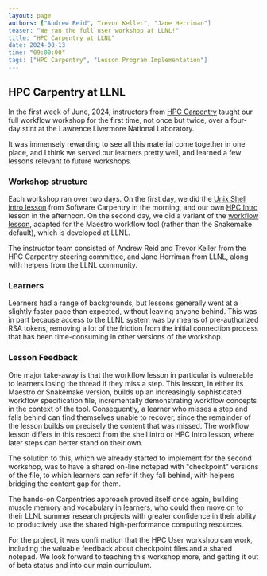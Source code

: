 ```yaml
---
layout: page
authors: ["Andrew Reid", Trevor Keller", "Jane Herriman"]
teaser: "We ran the full user workshop at LLNL!"
title: "HPC Carpentry at LLNL"
date: 2024-08-13
time: "09:00:00"
tags: ["HPC Carpentry", "Lesson Program Implementation"]
---
```


## HPC Carpentry at LLNL

In the first week of June, 2024, instructors from [HPC Carpentry][hpcc]
taught our full workflow workshop for the first time, not once but twice,
over a four-day stint at the Lawrence Livermore National Laboratory.

It was immensely rewarding to see all this material come together in
one place, and I think we served our learners pretty well, and learned
a few lessons relevant to future workshops.

### Workshop structure

Each workshop ran over two days. On the first day, we did the [Unix Shell
intro lesson][shell] from Software Carpentry in the morning, and our own
[HPC Intro][hpcc] lesson in the afternoon. On the second day, we did a
variant of the [workflow lesson][work], adapted for the Maestro workflow
tool (rather than the Snakemake default), which is developed at LLNL.

The instructor team consisted of Andrew Reid and Trevor Keller from
the HPC Carpentry steering committee, and Jane Herriman from LLNL,
along with helpers from the LLNL community.

### Learners

Learners had a range of backgrounds, but lessons generally went
at a slightly faster pace than expected, without leaving anyone
behind. This was in part because access to the LLNL system was by means
of pre-authorized RSA tokens, removing a lot of the friction from the
initial connection process that has been time-consuming in other versions
of the workshop.

### Lesson Feedback

One major take-away is that the workflow lesson in particular is
vulnerable to learners losing the thread if they miss a step. This lesson,
in either its Maestro or Snakemake version, builds up an increasingly
sophisticated workflow specification file, incrementally demonstrating
workflow concepts in the context of the tool. Consequently, a learner
who misses a step and falls behind can find themselves unable to recover,
since the remainder of the lesson builds on precisely the content that was
missed. The workflow lesson differs in this respect from the shell intro
or HPC Intro lesson, where later steps can better stand on their own.

The solution to this, which we already started to implement for the
second workshop, was to have a shared on-line notepad with "checkpoint"
versions of the file, to which learners can refer if they fall behind,
with helpers bridging the content gap for them.

The hands-on Carpentries approach proved itself once again, building
muscle memory and vocabulary in learners, who could then move on to their
LLNL summer research projects with greater confidence in their ability
to productively use the shared high-performance computing resources.

For the project, it was confirmation that the HPC User workshop can
work, including the valuable feedback about checkpoint files and a
shared notepad.  We look forward to teaching this workshop more, and
getting it out of beta status and into our main curriculum.

<!-- links -->
[hpcc]: https://hpc-carpentry.org/
[shell]: https://swcarpentry.github.io/shell-novice
[intro]: https://carpentries-incubator.github.io/hpc-intro/
[work]: https://carpentries-incubator.github.io/hpc-workflows/
